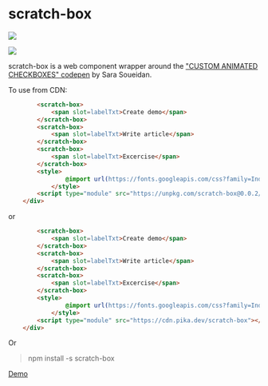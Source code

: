 # scratch-box

<a href="https://nodei.co/npm/scratch-box/"><img src="https://nodei.co/npm/scratch-box.png"></a>

<img src="https://badgen.net/bundlephobia/minzip/scratch-box">

scratch-box is a web component wrapper around the ["CUSTOM ANIMATED CHECKBOXES" codepen](https://codepen.io/SaraSoueidan/pen/40433575e3d0d026c7d9c00eb45522a1?editors=1100) by Sara Soueidan.

To use from CDN:

```html
        <scratch-box>
            <span slot=labelTxt>Create demo</span>
        </scratch-box>
        <scratch-box>
            <span slot=labelTxt>Write article</span>
        </scratch-box>
        <scratch-box>
            <span slot=labelTxt>Excercise</span>
        </scratch-box>
        <style>
                @import url(https://fonts.googleapis.com/css?family=Indie+Flower);
            </style>
        <script type="module" src="https://unpkg.com/scratch-box@0.0.2/scratch-box.js?module"></script>
    </div>
```

or

```html
        <scratch-box>
            <span slot=labelTxt>Create demo</span>
        </scratch-box>
        <scratch-box>
            <span slot=labelTxt>Write article</span>
        </scratch-box>
        <scratch-box>
            <span slot=labelTxt>Excercise</span>
        </scratch-box>
        <style>
                @import url(https://fonts.googleapis.com/css?family=Indie+Flower);
            </style>
        <script type="module" src="https://cdn.pika.dev/scratch-box"></script>
    </div>
```

Or

> npm install -s scratch-box

[Demo](https://jsfiddle.net/bahrus/7e4j60w5/)

<!--
```
<custom-element-demo>
<template>
    <div>
        <scratch-box>
            <span slot=labelTxt>Create demo</span>
        </scratch-box>
        <scratch-box>
            <span slot=labelTxt>Write article</span>
        </scratch-box>
        <scratch-box>
            <span slot=labelTxt>Excercise</span>
        </scratch-box>
        <style>
                @import url(https://fonts.googleapis.com/css?family=Indie+Flower);
            </style>
        <script type="module" src="https://cdn.pika.dev/scratch-box"></script>
    </div>
</template>
</custom-element-demo>
```
-->
